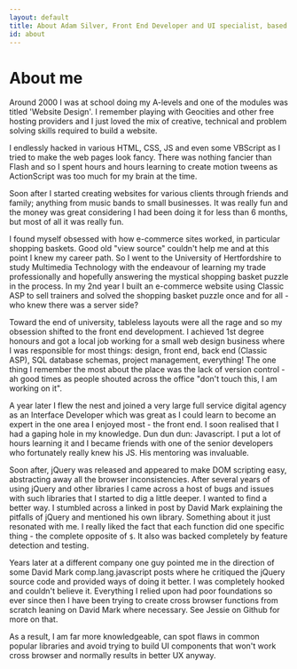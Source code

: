 ```yaml
---
layout: default
title: About Adam Silver, Front End Developer and UI specialist, based in London.
id: about
---
```


# About me

Around 2000 I was at school doing my A-levels and one of the modules was titled 'Website Design'. I remember playing with Geocities and other free hosting providers and I just loved the mix of creative, technical and problem solving skills required to build a website.

I endlessly hacked in various HTML, CSS, JS and even some VBScript as I tried to make the web pages look fancy. There was nothing fancier than Flash and so I spent hours and hours learning to create motion tweens as ActionScript was too much for my brain at the time.

Soon after I started creating websites for various clients through friends and family; anything from music bands to small businesses. It was really fun and the money was great considering I had been doing it for less than 6 months, but most of all it was really fun.

I found myself obsessed with how e-commerce sites worked, in particular shopping baskets. Good old "view source" couldn't help me and at this point I knew my career path. So I went to the University of Hertfordshire to study Multimedia Technology with the endeavour of learning my trade professionally and hopefully answering the mystical shopping basket puzzle in the process. In my 2nd year I built an e-commerce website using Classic ASP to sell trainers 
and solved the shopping basket puzzle once and for all - who knew there was a
 server side?

Toward the end of university, tableless layouts were all the rage and so my obsession shifted to the front end development. I achieved 1st degree honours and got a local job working for a small web design business where I was responsible for most things: design, front end, back end (Classic ASP), SQL database schemas, project management, everything! The one thing I remember the most about the place was the lack of version control - ah good times as people shouted across the office "don't touch this, I am working on it".

A year later I flew the nest and joined a very large full service digital agency as an Interface Developer which was great as I could learn to become an expert in the one area I enjoyed most - the front end. I soon realised that I had a gaping hole in my knowledge. Dun dun dun: Javascript. I put a lot of hours learning it and I became friends with one of the senior developers who fortunately really knew his JS. His mentoring was invaluable.

Soon after, jQuery was released and appeared to make DOM scripting easy, abstracting away all the browser inconsistencies. After several years of using jQuery and other libraries I came across a host of bugs and issues with such libraries that I started to dig a little deeper. I wanted to find a better way. I stumbled across a linked in post by David Mark explaining the pitfalls of jQuery and mentioned his own library. Something about it just resonated with me. I really liked the fact that each function did one specific thing - the complete opposite of `$`. It also was backed completely by feature detection and testing.

Years later at a different company one guy pointed me in the direction of some David Mark comp.lang.javascript posts where he critiqued the jQuery source code and provided ways of doing it better. I was completely hooked and couldn't believe it. Everything I relied upon had poor foundations so ever since then I have been trying to create cross browser functions from scratch leaning on David Mark where necessary. See Jessie on Github for more on that.

As a result, I am far more knowledgeable, can spot flaws in common popular libraries and avoid trying to build UI components that won't work cross browser and normally results in better UX anyway.

<!-- a b c
I am highly experienced in HTML, CSS and various ECMAScript implementations found in the browser and I will be sharing my experience and knowledge through various [articles](/articles/).

Oh and of course these bits are required... [Github](http://www.github.com/adamsilver/), [LinkedIn](http://uk.linkedin.com/in/adambsilver/) and [Twitter](http://www.twitter.com/adambsilver).
-->